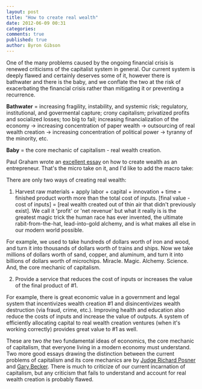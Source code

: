 ```yaml
---
layout: post
title: "How to create real wealth"
date: 2012-06-09 00:31
categories: 
comments: true
published: true
author: Byron Gibson
---
```

One of the many problems caused by the ongoing financial crisis is renewed criticisms of the capitalist system in general.  Our current system is deeply flawed and certainly deserves some of it, however there is bathwater and there is the baby, and we conflate the two at the risk of exacerbating the financial crisis rather than mitigating it or preventing a recurrence.

**Bathwater** = increasing fragility, instability, and systemic risk; regulatory, institutional, and govermental capture; crony capitalism; privatized profits and socialized losses; too big to fail; increasing financialization of the economy -> increasing concentration of paper wealth -> outsourcing of real wealth creation -> increasing concentration of political power -> tyranny of the minority, etc.

**Baby** = the core mechanic of capitalism - real wealth creation.

Paul Graham wrote an [excellent essay][3] on how to create wealth as an entrepreneur.  That's the micro take on it, and I'd like to add the macro take:

There are only two ways of creating real wealth:

1.  Harvest raw materials + apply labor + capital + innovation + time = finished product worth more than the total cost of inputs.  [final value - cost of inputs] = [real wealth created out of thin air that didn't previously exist].  We call it 'profit' or 'net revenue' but what it really is is the greatest magic trick the human race has ever invented, the ultimate rabit-from-the-hat, lead-into-gold alchemy, and is what makes all else in our modern world possible.

For example, we used to take hundreds of dollars worth of iron and wood, and turn it into thousands of dollars worth of trains and ships.  Now we take millions of dollars worth of sand, copper, and aluminum, and turn it into billions of dollars worth of microchips.  Miracle.  Magic.  Alchemy.  Science.  And, the core mechanic of capitalism.

2.  Provide a service that reduces the cost of inputs or increases the value of the final product of #1.

For example, there is great economic value in a government and legal system that incentivizes wealth creation #1 and disincentivizes wealth destruction (via fraud, crime, etc.).  Improving health and education also reduce the costs of inputs and increase the value of outputs.  A system of efficiently allocating capital to real wealth creation ventures (when it's working correctly) provides great value to #1 as well.

These are two *the* two fundamental ideas of economics, the core mechanic of capitalism, that everyone living in a modern economy must understand.  Two more good essays drawing the distinction between the current problems of capitalism and its core mechanics are by [Judge Richard Posner][1] and [Gary Becker][2].  There is much to criticize of our current incarnation of capitalism, but any criticism that fails to understand and account for real wealth creation is probably flawed.


[1]:    http://www.becker-posner-blog.com/2012/06/capitalismposner.html
[2]:    http://www.becker-posner-blog.com/2012/06/profits-competition-and-social-welfare-becker.html
[3]:    http://www.paulgraham.com/wealth.html
